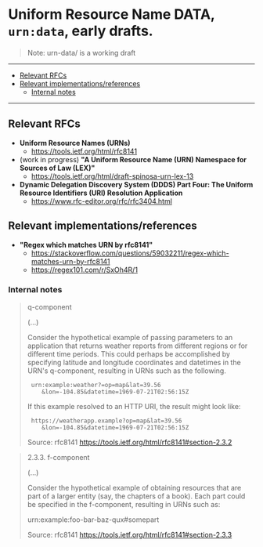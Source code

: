 # Uniform Resource Name DATA, `urn:data`, early drafts.

> Note: urn-data/ is a working draft

---

<!-- TOC depthFrom:2 -->

- [Relevant RFCs](#relevant-rfcs)
- [Relevant implementations/references](#relevant-implementationsreferences)
    - [Internal notes](#internal-notes)

<!-- /TOC -->

---

<!--

cat "$(urnresolver urn:data:xz:eticaai:ontologia:codicem:locum)" | head -n3
hxlcut --include country+code+v_iso2 "$(urnresolver urn:data:xz:eticaai:ontologia:codicem:locum)"

hxlselect --query valid_vocab+default=+v_pcode "$(urnresolver urn:data:xz:eticaai:ontologia:codicem:locum)"

urn:data:xz:eticaai:ontologia:codicem:locum?=|$(hxlcut --include=country+code+v_iso2)

cat "$(urnresolver urn:data:xz:eticaai:ontologia:codicem:locum)" | hxlcut --include=country+code+v_iso2
cat "$(urnresolver urn:data:xz:eticaai:ontologia:codicem:locum)" | hxlcut --include=country+code+v_iso2,country+code+v_iso3,country+code+num+v_m49

# urn:data:xz:eticaai:ontologia:codicem:scriptum?=|$(hxlcut --include=vocab+code+v_iso15924+text)
cat "$(urnresolver urn:data:xz:eticaai:ontologia:codicem:scriptum)" | hxlcut --include=vocab+code+v_iso15924+text
# urn:data:xz:eticaai:ontologia:codicem:scriptum?=|$(hxlcut --include=vocab+code+v_iso15924+number)
cat "$(urnresolver urn:data:xz:eticaai:ontologia:codicem:scriptum)" | hxlcut --include=vocab+code+v_iso15924+text,vocab+code+v_iso15924+number

#vocab+code+v_iso15924+text
urn:data:xz:eticaai:ontologia:codicem:locum?=|$(hxlcut --include=country+code+v_iso2)


-->
## Relevant RFCs

- **Uniform Resource Names (URNs)**
  - https://tools.ietf.org/html/rfc8141
- (work in progress) **"A Uniform Resource Name (URN) Namespace for
  Sources of Law (LEX)"**
  - https://tools.ietf.org/html/draft-spinosa-urn-lex-13
- **Dynamic Delegation Discovery System (DDDS) Part Four: The Uniform Resource
   Identifiers (URI) Resolution Application**
   - https://www.rfc-editor.org/rfc/rfc3404.html


## Relevant implementations/references

- **"Regex which matches URN by rfc8141"**
  - https://stackoverflow.com/questions/59032211/regex-which-matches-urn-by-rfc8141
  - https://regex101.com/r/SxOh4R/1

### Internal notes

> q-component
>
> (...)
>
>  Consider the hypothetical example of passing parameters to an
   application that returns weather reports from different regions or
   for different time periods.  This could perhaps be accomplished by
   specifying latitude and longitude coordinates and datetimes in the
   URN's q-component, resulting in URNs such as the following.
>
>      urn:example:weather?=op=map&lat=39.56
>         &lon=-104.85&datetime=1969-07-21T02:56:15Z
>
>   If this example resolved to an HTTP URI, the result might look like:
>
>      https://weatherapp.example?op=map&lat=39.56
>         &lon=-104.85&datetime=1969-07-21T02:56:15Z
>
> Source: rfc8141 https://tools.ietf.org/html/rfc8141#section-2.3.2


> 2.3.3.  f-component
>
> (...)
>
>  Consider the hypothetical example of obtaining resources that are
   part of a larger entity (say, the chapters of a book).  Each part
   could be specified in the f-component, resulting in URNs such as:
>
>   urn:example:foo-bar-baz-qux#somepart
>
> Source: rfc8141 https://tools.ietf.org/html/rfc8141#section-2.3.3

<!--

- https://tools.ietf.org/html/draft-spinosa-urn-lex-13
- https://github.com/greg-hellings/dnszone
- https://github.com/rthalley/dnspython
- https://pypi.org/project/designate/
  - https://docs.openstack.org/api-ref/dns/
-->
<!--

 ## (ignore this part) Draft


- This folder **may** have some extra information about `urn:data:` / 
  `urn:data--i:` / `urn:data--p:` as used by the [urnresolver command line interface tool](https://github.com/EticaAI/HXL-Data-Science-file-formats/blob/main/hxlm/core/bin/urnresolver.py)
- The content drafted on urn-data-specification/ is not meant to be used
  as averange explanation. _But_ do exist so many ISOs and RFCs that
  is not trivial to keep record of most of them.


> This entire section is just a draft

 ### Copy from EticaAI/HXL-Data-Science-file-formats/README.md

 ###### Why use URN to identify resources is more than naming convention

While find _good_ URNs conventions to be used for typical datasets used on
humanitarian context is more complex than the
[ISO URN](https://tools.ietf.org/html/rfc5141) or even the
[LEX URN](https://en.wikipedia.org/wiki/Lex_(URN)) (this one
[already used in Brazil](https://www.lexml.gov.br/urn/urn:lex:br:federal:constituicao:1988-10-05;1988)),
one goal of the `urnresolver` is accept that most data shared are VERY
sensitive and private, so this this actually is the challenge. So in addition
to converting some well known public datasets related to HXL, we're already
designing to eventually be used as abstraction to scripts and tools that
without this would need to have access to real datasets.

By using URNs, at _worst case_ we're creating documentations and scripts
that a new user would need to replace by the real one of its use case. But the
ideal case is to allow exchange scripts or, when an issue happens in a new
region, the personel who prepare the data could do it and then publish also
on _private_ URN listing so others could reuse.

Note that the URN Resolver, even if it does have links to resources and not
just the contact page, the links themselves to download the real data could
still require authentication case by case. Also same URNs, if you manage to
have contact with several peers, in special for datasets that are not already
an COD, but are often needed, are likely to exist with more than one option
to use.

Deeper integration with CKAN instances and/or awareness of encrypted data
still not implemented on the current version (v0.7.3)

 ###### Diagrams

- See also:
  - **Uniform Resource Names (URNs)**
    - <https://tools.ietf.org/html/rfc8141>
  - **Universal Resource Identifiers in WWW**
    - <https://tools.ietf.org/html/rfc1630>

> TODO: eventually add visual diagrams here

 ###### Security (and privacy) considerations (for `URN:DATA`)
Since the main goal of URNs is also help with auditing and sharing of
scripts and even how to reference "best acceptable use" of exchanced data
(with special focus for private/sensitive), while the `URN:DATA` themselves
are mean to be NOT a secret and could be published on official documents, the
local implementations (aka how to resolve/redirect these URNs for real data)
need to take in account concepts that the "perfect optimization" (think
"secure from misuse" vs "protect privacy from legitimate use") often is
contraditory.

TODO: add more context

 ###### Disclaimer (for `URN:DATA`)

> Note: while this project, in addition to CLI tools to convert URNs to
usable tool (_"the implementation"_), also draft the logic about how to
construct potentially useful URNs reusable at International level (e.g.
what may seem as drafted _"an standard"_, think ISO, or an
_Best Current Practice_, think IETF) please do not take
EticaAI/HXL-Data-Science-file-formats... as endorsed by any organization.

> Also, authors from @EticaAI / @HXL-CPLP (both past and future ones who
cooperate directly with this project) explicitly release both software and
drafted 'how to Implement' under public domain-like licenses. Under
_ideal circumstances_ `data global namespace` (the ZZ on
`urn:data:ZZ:example`) may have more specific rules

-->